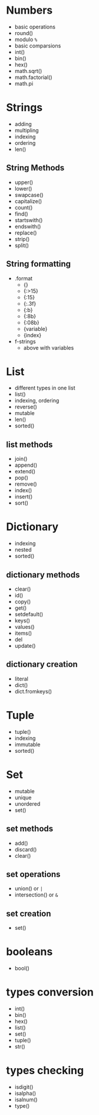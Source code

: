 # Numbers

- basic operations
- round()
- modulo `%`
- basic comparsions
- int()
- bin()
- hex()
- math.sqrt()
- math.factorial()
- math.pi

# Strings

- adding
- multipling
- indexing
- ordering
- len()

## String Methods

- upper()
- lower()
- swapcase()
- capitalize()
- count()
- find()
- startswith()
- endswith()
- replace()
- strip()
- split()

## String formatting

- .format
  - {}
  - {:>15}
  - {:15}
  - {:.3f}
  - {:b}
  - {:8b}
  - {:08b}
  - {variable}
  - {index}
- f-strings
  - above with variables

# List

- different types in one list
- list()
- indexing, ordering
- reverse()
- mutable
- len()
- sorted()

## list methods

- join()
- append()
- extend()
- pop()
- remove()
- index()
- insert()
- sort()

# Dictionary

- indexing
- nested
- sorted()

## dictionary methods

- clear()
- id()
- copy()
- get()
- setdefault()
- keys()
- values()
- items()
- del
- update()

## dictionary creation

- literal
- dict()
- dict.fromkeys()

# Tuple

- tuple()
- indexing
- immutable
- sorted()

# Set

- mutable
- unique
- unordered
- set()

## set methods

- add()
- discard()
- clear()

## set operations

- union() or `|`
- intersection() or `&`

## set creation

- set()

# booleans

- bool()

# types conversion

- int()
- bin()
- hex()
- list()
- set()
- tuple()
- str()

# types checking

- isdigit()
- isalpha()
- isalnum()
- type()
